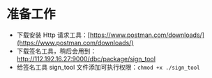 # 准备工作

- 下载安装 Http 请求工具：[https://www.postman.com/downloads/](https://www.postman.com/downloads/)
- 下载签名工具，稍后会用到：http://112.192.16.27:9000/dbc/package/sign_tool
- 给签名工具 sign_tool 文件添加可执行权限：`chmod +x ./sign_tool`

